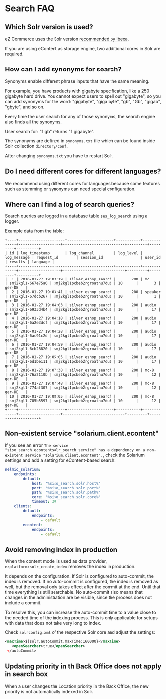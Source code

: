 # Search FAQ

## Which Solr version is used?

eZ Commerce uses the Solr version [recommended by Ibexa](https://doc.ezplatform.com/en/2.5/getting_started/requirements/).

If you are using eContent as storage engine, two additional cores in Solr are required.

## How can I add synonyms for search?

Synonyms enable different phrase inputs that have the same meaning.

For example, you have products with gigabyte specification, like a 250 gigabyte hard drive.
You cannot expect users to spell out "gigabyte", so you can add synonyms for the word:
"gigabyte", "giga byte", "gb", "Gb", "gigab", "gbyte", and so on.

Every time the user search for any of those synonyms, the search engine also finds all the synonyms.

User search for: "1 gb" returns "1 gigabyte".

The synonyms are defined in `synonyms.txt` file which can be found inside Solr collection `directory/conf`.

After changing `synonyms.txt` you have to restart Solr.

## Do I need different cores for different languages?

We recommend using different cores for languages because some features such as stemming or synonyms can need special configuration.

## Where can I find a log of search queries?

Search queries are logged in a database table `ses_log_search` using a logger.

Example data from the table:

```
+----+---------------------+---------------------+-----------+-------------+-------------------+----------------------------+---------+---------+----------+
| id | log_timestamp       | log_channel         | log_level | log_message | request_id        | session_id                 | user_id | results | language |
+----+---------------------+---------------------+-----------+-------------+-------------------+----------------------------+---------+---------+----------+
|  1 | 2016-01-27 19:03:19 | silver_eshop_search |       200 | mc          | smj2kgl1-667e75a0 | smj2kgl1pcbeb2rgroatnu7du6 | 10      |       3 | ger-DE   |
|  2 | 2016-01-27 19:03:41 | silver_eshop_search |       200 | speaker     | smj2kgl1-67dcb267 | smj2kgl1pcbeb2rgroatnu7du6 | 10      |       1 | ger-DE   |
|  3 | 2016-01-27 19:04:03 | silver_eshop_search |       200 | audio       | smj2kgl1-6933d4b4 | smj2kgl1pcbeb2rgroatnu7du6 | 10      |      17 | ger-DE   |
|  4 | 2016-01-27 19:04:18 | silver_eshop_search |       200 | audio       | smj2kgl1-6a2e3dcf | smj2kgl1pcbeb2rgroatnu7du6 | 10      |      17 | ger-DE   |
|  5 | 2016-01-27 19:04:28 | silver_eshop_search |       200 | audio       | smj2kgl1-6ac91c2d | smj2kgl1pcbeb2rgroatnu7du6 | 10      |      17 | ger-DE   |
|  6 | 2016-01-27 19:04:59 | silver_eshop_search |       200 | audio       | smj2kgl1-6cb28820 | smj2kgl1pcbeb2rgroatnu7du6 | 10      |      17 | ger-DE   |
|  7 | 2016-01-27 19:05:05 | silver_eshop_search |       200 | audio       | smj2kgl1-6d1be111 | smj2kgl1pcbeb2rgroatnu7du6 | 10      |      17 | ger-DE   |
|  8 | 2016-01-27 19:07:38 | silver_eshop_search |       200 | mc-8        | smj2kgl1-76a2110b | smj2kgl1pcbeb2rgroatnu7du6 | 10      |      12 | ger-DE   |
|  9 | 2016-01-27 19:07:48 | silver_eshop_search |       200 | mc-8        | smj2kgl1-774af307 | smj2kgl1pcbeb2rgroatnu7du6 | 10      |      12 | ger-DE   |
| 10 | 2016-01-27 19:08:05 | silver_eshop_search |       200 | mc-8        | smj2kgl1-785b5597 | smj2kgl1pcbeb2rgroatnu7du6 | 10      |      12 | ger-DE   |
+----+---------------------+---------------------+-----------+-------------+-------------------+----------------------------+---------+---------+----------+
```

## Non-existent service "solarium.client.econtent"

If you see an error `The service "siso_search.econtentsolr_search_service" has a dependency on a non-existent service "solarium.client.econtent".`,
check the Solarium settings and add a setting for eContent-based search:

``` yaml
nelmio_solarium:
    endpoints:
        default:
            host: '%siso_search.solr.host%'
            port: '%siso_search.solr.port%'
            path: '%siso_search.solr.path%'
            core: '%siso_search.solr.core%'
            timeout: 30
    clients:
        default:
            endpoints:
                - default
        econtent:
            endpoints:
                - default
```

## Avoid removing index in production

When the content model is used as data provider, `ezplatform:solr_create_index` removes the index in production.

It depends on the configuration. If Solr is configured to auto-commit, the index is removed.
If no auto-commit is configured, the index is removed as well, but the removal only takes effect after the commit at the end. Until that time everything is still searchable.
No auto-commit also means that changes in the administration are be visible, since the process does not include a commit.

To resolve this, you can increase the auto-commit time to a value close to the needed time of the indexing process.
This is only applicable for setups with data that does not take very long to index.

Check `solrconfig.xml` of the respective Solr core and adjust the settings:

``` xml
<maxTime>${solr.autoCommit.maxTime:160000}</maxTime>
   <openSearcher>true</openSearcher>
 </autoCommit>
```

## Updating priority in th Back Office does not apply in search box

When a user changes the Location priority in the Back Office, the new priority is not automatically indexed in Solr.

